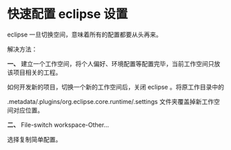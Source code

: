 # 快速配置 eclipse 设置

eclipse 一旦切换空间，意味着所有的配置都要从头再来。

解决方法：

**一、** 建立一个工作空间，将个人偏好、环境配置等配置完毕，当前工作空间只放该项目相关的工程。

如何开发新的项目，切换一个新的工作空间后，关闭 eclipse 。将原工作目录中的

.metadata/.plugins/org.eclipse.core.runtime/.settings 文件夹覆盖掉新工作空间对应位置。

**二、** File-switch workspace-Other...

选择复制简单配置。